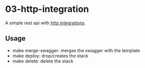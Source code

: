 # 03-http-integration
A simple rest api with [http integrations](https://docs.aws.amazon.com/apigateway/latest/developerguide/setup-http-integrations.html).  

## Usage
- make merge-swagger: merges the swagger with the template
- make deploy: drop/creates the stack
- make delete: delete the stack

